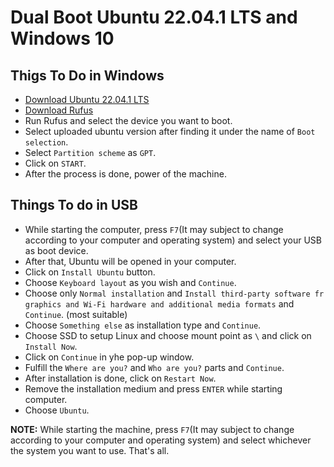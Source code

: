 # Dual Boot Ubuntu 22.04.1 LTS and Windows 10

## Thigs To Do in Windows
- [Download Ubuntu 22.04.1 LTS](https://ubuntu.com/download/desktop/thank-you?version=22.04.1&architecture=amd64)
- [Download Rufus](https://github.com/pbatard/rufus/releases/download/v3.20/rufus-3.20.exe)
- Run Rufus and select the device you want to boot.
- Select uploaded ubuntu version after finding it under the name of `Boot selection`.
- Select `Partition scheme` as `GPT`.
- Click on `START`.
- After the process is done, power of the machine.

## Things To do in USB
- While starting the computer, press `F7`(It may subject to change according to your computer and operating system) and select your USB as boot device.
- After that, Ubuntu will be opened in your computer.
- Click on `Install Ubuntu` button.
- Choose `Keyboard layout` as you wish and `Continue`.
- Choose only `Normal installation` and `Install third-party software fr graphics and Wi-Fi hardware and additional media formats` and `Continue`. (most suitable)
- Choose `Something else` as installation type and `Continue`.
- Choose SSD to setup Linux and choose mount point as `\` and click on `Install Now`.
- Click on `Continue` in yhe pop-up window.
- Fulfill the `Where are you?` and `Who are you?` parts and `Continue`.
- After installation is done, click on `Restart Now`.
- Remove the installation medium and press `ENTER` while starting computer.
- Choose `Ubuntu`.

**NOTE:** While starting the machine, press `F7`(It may subject to change according to your computer and operating system) and select whichever the system you want to use. That's all.